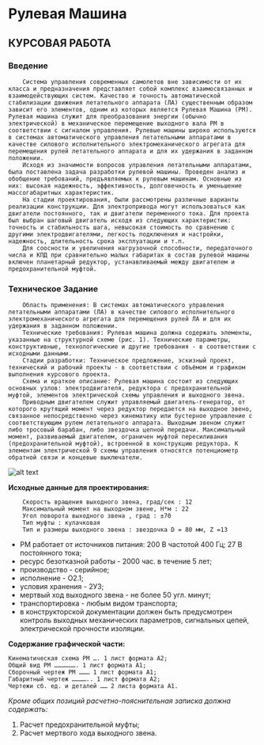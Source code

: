 # **Рулевая Машина**
## КУРСОВАЯ РАБОТА



### **Введение**

        Система управления современных самолетов вне зависимости от их класса и предназначения представляет собой комплекс взаимосвязанных и взаимодействующих систем. Качество и точность автоматической стабилизации движения летательного аппарата (ЛА) существенным образом зависит его элементов, одним из которых является Рулевая Машина (РМ). Рулевая машина служит для преобразования энергии (обычно электрической) в механическое перемещение выходного вала РМ в соответствии с сигналом управления. Рулевые машины широко используются в системах автоматического управления летательными аппаратами в качестве силового исполнительного электромеханического агрегата для перемещения рулей летательного аппарата и для их удержания в заданном положении.
        Исходя из значимости вопросов управления летательными аппаратами, была поставлена задача разработки рулевой машины. Проведен анализ и обобщение требований, предъявляемых к рулевым машинам. Основные из них: высокая надежность, эффективность, долговечность и уменьшение массогабаритных характеристик. 
        На стадии проектирования, были рассмотрены различные варианты реализации конструкции. Для электропривода могут использоваться как двигатели постоянного, так и двигатели переменного тока. Для проекта был выбран шаговый двигатель исходя из следующих характеристик: точность и стабильность шага, невысокая стоимость по сравнению с другими электродвигателями, легкость подключения и настройки, надежность, длительность срока эксплуатации и т.п.
        Для соосности и увеличения нагрузочной способности, передаточного числа и КПД при сравнительно малых габаритах в состав рулевой машины включен планетарный редуктор, устанавливаемый между двигателем и предохранительной муфтой.


### **Техническое Задание**
        Область применения: В системах автоматического управления летательными аппаратами (ЛА) в качестве силового исполнительного электромеханического агрегата для перемещения рулей ЛА и для их удержания в заданном положении. 
        Технические требования: Рулевая машина должна содержать элементы, указанные на структурной схеме (рис. 1). Технические параметры, конструктивные, технологические и другие требования - в соответствии с исходными данными. 
        Стадии разработки: Техническое предложение, эскизный проект, технический и рабочий проекты - в соответствии с объёмом и графиком выполнения курсового проекта. 
        Схема и краткое описание: Рулевая машина состоит из следующих основных узлов: электродвигателя, редуктора с предохранительной муфтой, элементов электрической схемы управления и выходного звена. 
        Приводным двигателем служит управляемый двигатель-генератор, от которого крутящий момент через редуктор передается на выходное звено, связанное непосредственно через кинематику или бустерное управление с соответствующим рулем летательного аппарата. Выходным звеном служит либо тросовый барабан, либо звездочка цепной передачи. Максимальный момент, развиваемый двигателем, ограничен муфтой пересиливания (предохранительной муфтой), встроенной в конструкцию редуктора. К элементам электрической 9 схемы управления относятся потенциометр обратной связи и концевые выключатели.
![alt text]("\Addition\Логич.Схема.png")
        
**Исходные данные для проектирования:**

        Скорость вращения выходного звена, град/сек : 12 
        Максимальный момент на выходном звене, Н*м : 22 
        Угол поворота выходного звена , град : ±70 
        Тип муфты : кулачковая
        Тип и размеры выходного звена : звездочка D = 80 мм, Z =13 

- РМ работает от источников питания: 200 В частотой 400 Гц; 27 В постоянного тока; 
- ресурс безотказной работы - 2000 час. в течение 5 лет; 
- производство - серийное;
- исполнение - О2.1;
- условия хранения - 2У3; 
- мертвый ход выходного звена - не более 50 угл. минут; 
- транспортировка - любым видом транспорта; 
- в конструкторской документации должен быть предусмотрен контроль выходных механических параметров, сигнальных цепей, электрической прочности изоляции. 

**Содержание графической части:**

    Кинематическая схема РМ …. 1 лист формата А2;  
    Общий вид РМ ………………. 1 лист формата А1;  
    Сборочный чертеж РМ ……… 1 лист формата А1;  
    Габаритный чертеж ………….. 1 лист формата А2;  
    Чертежи сб. ед. и деталей …… 2 листа формата А1.

*Кроме общих позиций расчетно-пояснительная записка должна содержать:*

   1.	Расчет предохранительной муфты;
   2.	Расчет мертвого хода выходного звена.